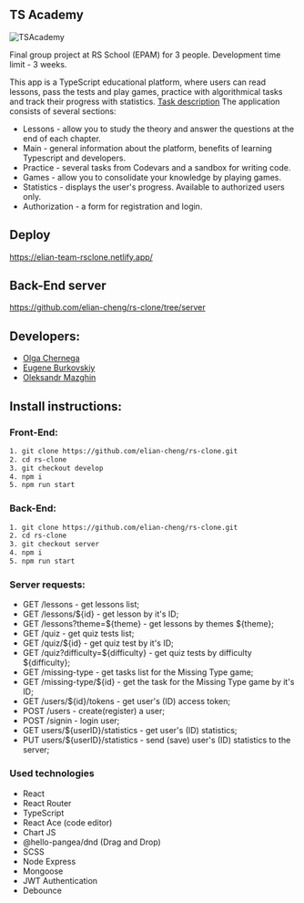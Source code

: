 ## TS Academy
![TSAcademy](https://github.com/EugeneBurkovskiy/rs-clone/assets/109791286/37e8b46e-5b38-4bb1-82ac-5ce4eb6e5807)

Final group project at RS School (EPAM) for 3 people. Development time limit - 3 weeks.

This app is a TypeScript educational platform, where users can read lessons, pass the tests and play games, practice with algorithmical tasks and track their progress with statistics. [Task description](https://github.com/rolling-scopes-school/tasks/blob/master/tasks/rsclone/rsclone.md)
The application consists of several sections:
- Lessons - allow you to study the theory and answer the questions at the end of each chapter.
- Main - general information about the platform, benefits of learning Typescript and developers.
- Practice - several tasks from Codevars and a sandbox for writing code.
- Games - allow you to consolidate your knowledge by playing games.
- Statistics - displays the user's progress. Available to authorized users only.
- Authorization - a form for registration and login.

## Deploy

https://elian-team-rsclone.netlify.app/

## Back-End server

https://github.com/elian-cheng/rs-clone/tree/server

## Developers:

- [Olga Chernega](https://github.com/elian-cheng)
- [Eugene Burkovskiy](https://github.com/eugeneburkovskiy)
- [Oleksandr Mazghin](https://github.com/ordinaraviro)

## Install instructions:

### Front-End:

```bash
1. git clone https://github.com/elian-cheng/rs-clone.git
2. cd rs-clone
3. git checkout develop
4. npm i
5. npm run start
```

### Back-End:

```bash
1. git clone https://github.com/elian-cheng/rs-clone.git
2. cd rs-clone
3. git checkout server
4. npm i
5. npm run start
```

### Server requests:

- GET /lessons - get lessons list;
- GET /lessons/${id} - get lesson by it's ID;
- GET /lessons?theme=${theme} - get lessons by themes ${theme};
- GET /quiz - get quiz tests list;
- GET /quiz/${id} - get quiz test by it's ID;
- GET /quiz?difficulty=${difficulty} - get quiz tests by difficulty ${difficulty};
- GET /missing-type - get tasks list for the Missing Type game;
- GET /missing-type/${id} - get the task for the Missing Type game by it's ID;
- GET /users/${id}/tokens - get user's (ID) access token;
- POST /users - create(register) a user;
- POST /signin - login user;
- GET users/${userID}/statistics - get user's (ID) statistics;
- PUT users/${userID}/statistics - send (save) user's (ID) statistics to the server;

### Used technologies

- React
- React Router
- TypeScript
- React Ace (code editor)
- Chart JS
- @hello-pangea/dnd (Drag and Drop)
- SCSS
- Node Express
- Mongoose
- JWT Authentication
- Debounce
